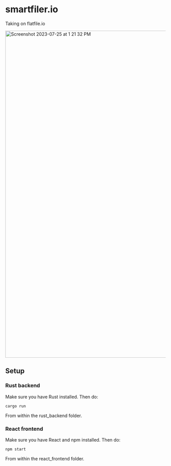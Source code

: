 # smartfiler.io

Taking on flatfile.io

<img width="1025" alt="Screenshot 2023-07-25 at 1 21 32 PM" src="https://github.com/wsankey/smartfiler/assets/3376159/f8204fde-65d2-48b0-8d70-bd03b2a56014">

## Setup

### Rust backend
Make sure you have Rust installed. Then do:
```
cargo run
```
From within the rust_backend folder.

### React frontend
Make sure you have React and npm installed. Then do:
```
npm start
```
From within the react_frontend folder.

